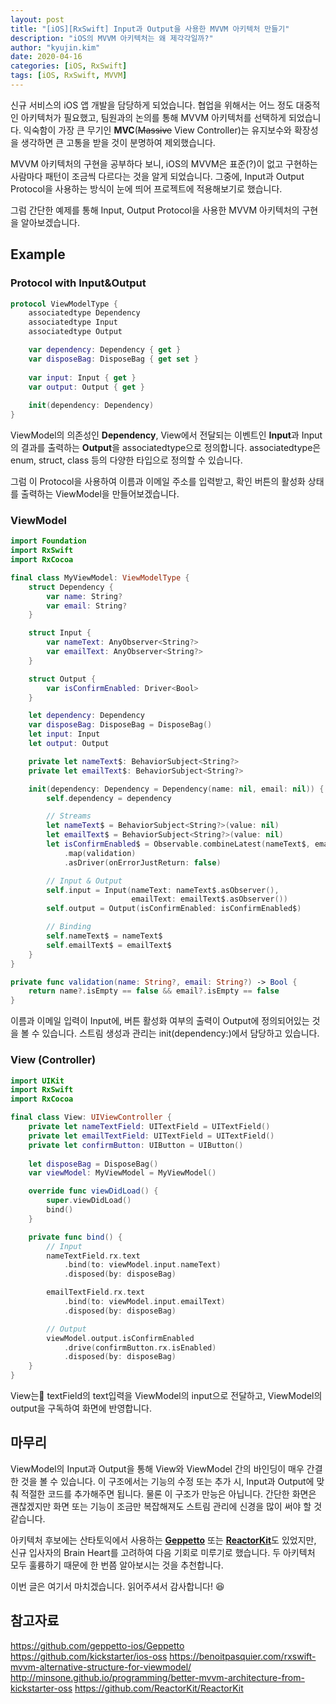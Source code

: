 ```yaml
---
layout: post
title: "[iOS][RxSwift] Input과 Output을 사용한 MVVM 아키텍처 만들기"
description: "iOS의 MVVM 아키텍처는 왜 제각각일까?"
author: "kyujin.kim"
date: 2020-04-16
categories: [iOS, RxSwift]
tags: [iOS, RxSwift, MVVM]
---
```


신규 서비스의 iOS 앱 개발을 담당하게 되었습니다. 협업을 위해서는 어느 정도 대중적인 아키텍처가 필요했고, 팀원과의 논의를 통해 MVVM 아키텍처를 선택하게 되었습니다. 익숙함이 가장 큰 무기인 **MVC**(~~Massive~~ View Controller)는 유지보수와 확장성을 생각하면 큰 고통을 받을 것이 분명하여 제외했습니다.

MVVM 아키텍처의 구현을 공부하다 보니, iOS의 MVVM은 표준(?)이 없고 구현하는 사람마다 패턴이 조금씩 다르다는 것을 알게 되었습니다. 그중에, Input과 Output Protocol을 사용하는 방식이 눈에 띄어 프로젝트에 적용해보기로 했습니다.

그럼 간단한 예제를 통해 Input, Output Protocol을 사용한 MVVM 아키텍처의 구현을 알아보겠습니다.

## Example
### Protocol with Input&Output
```swift
protocol ViewModelType {
    associatedtype Dependency
    associatedtype Input
    associatedtype Output

    var dependency: Dependency { get }
    var disposeBag: DisposeBag { get set }
    
    var input: Input { get }
    var output: Output { get }
    
    init(dependency: Dependency)
}
```

ViewModel의 의존성인 **Dependency**, View에서 전달되는 이벤트인 **Input**과 Input의 결과를 출력하는 **Output**을 associatedtype으로 정의합니다. associatedtype은 enum, struct, class 등의 다양한 타입으로 정의할 수 있습니다.

그럼 이 Protocol을 사용하여 이름과 이메일 주소를 입력받고, 확인 버튼의 활성화 상태를 출력하는 ViewModel을 만들어보겠습니다.

### ViewModel
```swift
import Foundation
import RxSwift
import RxCocoa

final class MyViewModel: ViewModelType {
    struct Dependency {
        var name: String?
        var email: String?
    }

    struct Input {
        var nameText: AnyObserver<String?>
        var emailText: AnyObserver<String?>
    }

    struct Output {
        var isConfirmEnabled: Driver<Bool>
    }

    let dependency: Dependency
    var disposeBag: DisposeBag = DisposeBag()
    let input: Input
    let output: Output

    private let nameText$: BehaviorSubject<String?>
    private let emailText$: BehaviorSubject<String?>

    init(dependency: Dependency = Dependency(name: nil, email: nil)) {
        self.dependency = dependency

        // Streams
        let nameText$ = BehaviorSubject<String?>(value: nil)
        let emailText$ = BehaviorSubject<String?>(value: nil)
        let isConfirmEnabled$ = Observable.combineLatest(nameText$, emailText$)
            .map(validation)
            .asDriver(onErrorJustReturn: false)

        // Input & Output
        self.input = Input(nameText: nameText$.asObserver(),
                           emailText: emailText$.asObserver())
        self.output = Output(isConfirmEnabled: isConfirmEnabled$)

        // Binding
        self.nameText$ = nameText$
        self.emailText$ = emailText$
    }
}

private func validation(name: String?, email: String?) -> Bool {
    return name?.isEmpty == false && email?.isEmpty == false
}
```

이름과 이메일 입력이 Input에, 버튼 활성화 여부의 출력이 Output에 정의되어있는 것을 볼 수 있습니다. 스트림 생성과 관리는 init(dependency:)에서 담당하고 있습니다.

### View (Controller)
```swift
import UIKit
import RxSwift
import RxCocoa

final class View: UIViewController {
    private let nameTextField: UITextField = UITextField()
    private let emailTextField: UITextField = UITextField()
    private let confirmButton: UIButton = UIButton()
    
    let disposeBag = DisposeBag()
    var viewModel: MyViewModel = MyViewModel()

    override func viewDidLoad() {
        super.viewDidLoad()
        bind()
    }

    private func bind() {
        // Input
        nameTextField.rx.text
            .bind(to: viewModel.input.nameText)
            .disposed(by: disposeBag)

        emailTextField.rx.text
            .bind(to: viewModel.input.emailText)
            .disposed(by: disposeBag)

        // Output
        viewModel.output.isConfirmEnabled
            .drive(confirmButton.rx.isEnabled)
            .disposed(by: disposeBag)
    }
}
```

View는 textField의 text입력을 ViewModel의 input으로 전달하고, ViewModel의 output을 구독하여 화면에 반영합니다.

## 마무리
ViewModel의 Input과 Output을 통해 View와 ViewModel 간의 바인딩이 매우 간결한 것을 볼 수 있습니다. 이 구조에서는 기능의 수정 또는 추가 시, Input과 Output에 맞춰 적절한 코드를 추가해주면 됩니다. 물론 이 구조가 만능은 아닙니다. 간단한 화면은 괜찮겠지만 화면 또는 기능이 조금만 복잡해져도 스트림 관리에 신경을 많이 써야 할 것 같습니다.

아키텍처 후보에는 산타토익에서 사용하는 [**Geppetto**](https://github.com/geppetto-ios/Geppetto) 또는 [**ReactorKit**](https://github.com/ReactorKit/ReactorKit)도 있었지만, 신규 입사자의 Brain Heart를 고려하여 다음 기회로 미루기로 했습니다. 두 아키텍처 모두 훌륭하기 때문에 한 번쯤 알아보시는 것을 추천합니다.

이번 글은 여기서 마치겠습니다.
읽어주셔서 감사합니다! 😆

## 참고자료
https://github.com/geppetto-ios/Geppetto
https://github.com/kickstarter/ios-oss
https://benoitpasquier.com/rxswift-mvvm-alternative-structure-for-viewmodel/
http://minsone.github.io/programming/better-mvvm-architecture-from-kickstarter-oss
https://github.com/ReactorKit/ReactorKit